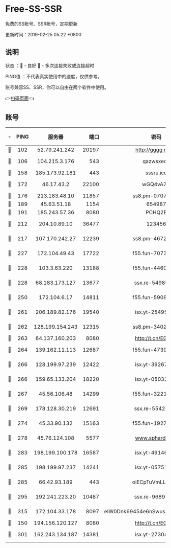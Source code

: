 # Free-SS-SSR

免费的SS账号、SSR账号，定期更新

更新时间：2019-02-25 05:22 +0800

## 说明

状态     ：🙂 - 良好 🙁 - 多次连接失败或连接超时

PING值   ：不代表真实使用中的速度，仅供参考。

账号兼容SS、SSR，你可以自由在两个软件中使用。

👉[扫码页面](https://liesauer.github.io/free-ss-ssr.github.io/)👈

## 账号

|-|PING|服务器|端口|密码|加密方式|区域|
|:----:|:----:|:-----:|-----:|:----:|:----:|:----:|
|🙂|102|52.79.241.242|20197|http://gggg.rocks|chacha20|KR|
|🙂|106|104.215.3.176|543|qazwsxedc|aes-256-gcm|JP|
|🙂|158|185.173.92.181|443|sssru.icu|rc4-md5|RU|
|🙂|172|46.17.43.2|22100|wGQ4vA7D|aes-256-gcm|RU|
|🙂|176|213.183.48.10|11857|ss8.pm-07077864|rc4-md5|RU|
|🙂|189|45.63.51.18|1154|654987|chacha20|US|
|🙂|191|185.243.57.36|8080|PCHQ2E|rc4-md5|US|
|🙂|212|204.10.89.10|36477|123456|aes-256-cfb|US|
|🙂|217|107.170.242.27|12239|ss8.pm-46728067|aes-256-cfb|US|
|🙂|227|172.104.49.43|17722|f55.fun-70732779|aes-256-cfb|SG|
|🙂|228|103.3.63.220|13188|f55.fun-44609917|aes-256-cfb|SG|
|🙂|228|68.183.173.127|13677|ssx.re-54989679|aes-256-cfb|US|
|🙂|250|172.104.6.17|14811|f55.fun-59087446|aes-256-cfb|US|
|🙂|261|206.189.82.176|19540|isx.yt-25495933|aes-256-cfb|SG|
|🙂|262|128.199.154.243|12315|ss8.pm-34025795|aes-256-cfb|SG|
|🙂|263|64.137.160.203|8080|http://t.cn/EGJIyrl|rc4-md5|CA|
|🙂|264|139.162.11.113|12687|f55.fun-47392375|aes-256-cfb|SG|
|🙂|266|128.199.97.239|12422|isx.yt-39267697|aes-256-cfb|SG|
|🙂|266|159.65.133.204|18220|isx.yt-05032112|aes-256-cfb|SG|
|🙂|267|45.56.106.48|14299|f55.fun-32217905|aes-256-cfb|US|
|🙂|269|178.128.30.219|12691|ssx.re-55425348|aes-256-cfb|SG|
|🙂|274|45.33.90.132|15163|f55.fun-19270599|aes-256-cfb|US|
|🙂|278|45.76.124.108|5577|www.sphard.com|aes-256-cfb|AU|
|🙂|283|198.199.100.178|16587|isx.yt-49146501|aes-256-cfb|US|
|🙂|285|198.199.97.237|14241|isx.yt-05751748|aes-256-cfb|US|
|🙂|285|66.42.93.189|443|oiECpTuVmLLxk4Ts|aes-256-cfb|US|
|🙂|295|192.241.223.20|10487|ssx.re-96891906|aes-256-cfb|US|
|🙂|315|172.104.33.178|8097|eIW0Dnk69454e6nSwuspv9DmS201tQ0D|aes-256-cfb|SG|
|🙂|150|194.156.120.127|8080|http://t.cn/EGJIyrl|rc4-md5|RU|
|🙁|301|162.243.134.187|14381|isx.yt-27304607|aes-256-cfb|US|

